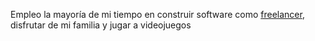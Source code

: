 Empleo la mayoría de mi tiempo en construir software como [freelancer](/es/contact), disfrutar de mi familia y jugar a videojuegos
